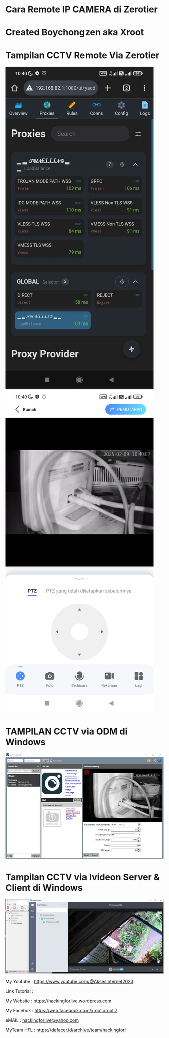 # Cara Remote IP CAMERA di Zerotier

# Created Boychongzen aka Xroot

#  Tampilan CCTV Remote Via Zerotier
![be](https://raw.githubusercontent.com/boychongzen18/RTSP_ONVIF_IP_CAMERA/refs/heads/main/2.jpg)
![be](https://raw.githubusercontent.com/boychongzen18/RTSP_ONVIF_IP_CAMERA/refs/heads/main/1.jpg)

#  TAMPILAN CCTV via ODM di Windows
![be](https://raw.githubusercontent.com/boychongzen18/RTSP_ONVIF_IP_CAMERA/refs/heads/main/laptop.jpg)
#  Tampilan CCTV via Ivideon Server & Client di Windows
![be](https://raw.githubusercontent.com/boychongzen18/RTSP_ONVIF_IP_CAMERA/refs/heads/main/Ivideon.jpg)


My Youtube    : https://www.youtube.com/@AksesInternet2023

Link Tutorial : 

My Website    : https://hackingforlive.wordpress.com

My Facebok    : https://web.facebook.com/xroot.xroot.7

eMAIL         : hackingforlive@yahoo.com     

MyTeam HFL    : https://defacer.id/archive/team/hackingforl
